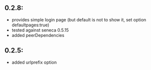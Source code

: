 
## 0.2.8: 

   * provides simple login page (but default is not to show it, set option defaultpages:true)
   * tested against seneca 0.5.15
   * added peerDependencies

## 0.2.5: 

   * added urlprefix option



